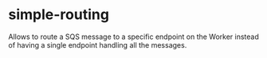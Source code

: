 # simple-routing
Allows to route a SQS message to a specific endpoint on the Worker instead of having a single endpoint handling all the messages.
